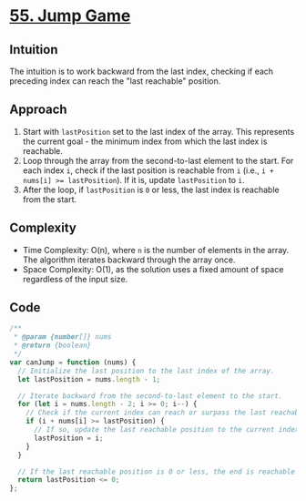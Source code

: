 # [55. Jump Game](https://leetcode.com/problems/jump-game/description/)

## Intuition

The intuition is to work backward from the last index, checking if each preceding index can reach the "last reachable" position.

## Approach

1. Start with `lastPosition` set to the last index of the array. This represents the current goal - the minimum index from which the last index is reachable.
2. Loop through the array from the second-to-last element to the start. For each index `i`, check if the last position is reachable from `i` (i.e., `i + nums[i] >= lastPosition`). If it is, update `lastPosition` to `i`.
3. After the loop, if `lastPosition` is `0` or less, the last index is reachable from the start.

## Complexity

- Time Complexity: O(n), where `n` is the number of elements in the array. The algorithm iterates backward through the array once.
- Space Complexity: O(1), as the solution uses a fixed amount of space regardless of the input size.

## Code

```javascript
/**
 * @param {number[]} nums
 * @return {boolean}
 */
var canJump = function (nums) {
  // Initialize the last position to the last index of the array.
  let lastPosition = nums.length - 1;

  // Iterate backward from the second-to-last element to the start.
  for (let i = nums.length - 2; i >= 0; i--) {
    // Check if the current index can reach or surpass the last reachable position.
    if (i + nums[i] >= lastPosition) {
      // If so, update the last reachable position to the current index.
      lastPosition = i;
    }
  }

  // If the last reachable position is 0 or less, the end is reachable from the start.
  return lastPosition <= 0;
};
```
